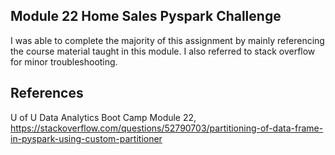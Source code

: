 ## Module 22 Home Sales Pyspark Challenge

I was able to complete the majority of this assignment by mainly referencing the course material taught in this module. I also referred to stack overflow for minor troubleshooting.

## References ##
U of U Data Analytics Boot Camp Module 22,
https://stackoverflow.com/questions/52790703/partitioning-of-data-frame-in-pyspark-using-custom-partitioner

